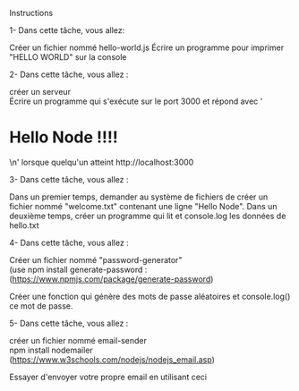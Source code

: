 Instructions

1- Dans cette tâche, vous allez:

Créer un fichier nommé hello-world.js
Écrire un programme pour imprimer "HELLO WORLD" sur la console

2- Dans cette tâche, vous allez :

créer un serveur  
Écrire un programme qui s'exécute sur le port 3000 et répond avec  '<h1>Hello Node !!!!</h1>\n' lorsque quelqu'un atteint http://localhost:3000

3-  Dans cette tâche, vous allez :

Dans un premier temps, demander au système de fichiers de créer un fichier nommé "welcome.txt" contenant une ligne "Hello Node".
Dans un deuxième temps, créer un programme qui lit et console.log les données de hello.txt
 

4- Dans cette tâche, vous allez :

Créer un fichier nommé "password-generator"  
(use npm install generate-password : (https://www.npmjs.com/package/generate-password)

Créer une fonction qui génère des mots de passe aléatoires et console.log() ce mot de passe.
 

5-  Dans cette tâche, vous allez :

créer un fichier nommé email-sender  
npm install nodemailer (https://www.w3schools.com/nodejs/nodejs_email.asp)

Essayer d'envoyer votre propre email en utilisant ceci
